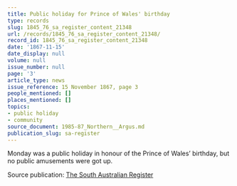 ```yaml
---
title: Public holiday for Prince of Wales' birthday
type: records
slug: 1845_76_sa_register_content_21348
url: /records/1845_76_sa_register_content_21348/
record_id: 1845_76_sa_register_content_21348
date: '1867-11-15'
date_display: null
volume: null
issue_number: null
page: '3'
article_type: news
issue_reference: 15 November 1867, page 3
people_mentioned: []
places_mentioned: []
topics:
- public holiday
- community
source_document: 1985-87_Northern__Argus.md
publication_slug: sa-register
---
```


Monday was a public holiday in honour of the Prince of Wales’ birthday, but no public amusements were got up.

Source publication: [The South Australian Register](/publications/sa-register/)
